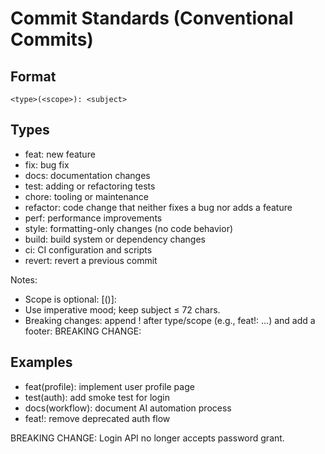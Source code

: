 # Commit Standards (Conventional Commits)

## Format
```text
<type>(<scope>): <subject>
```

## Types
- feat: new feature
- fix: bug fix
- docs: documentation changes
- test: adding or refactoring tests
- chore: tooling or maintenance
- refactor: code change that neither fixes a bug nor adds a feature
- perf: performance improvements
- style: formatting-only changes (no code behavior)
- build: build system or dependency changes
- ci: CI configuration and scripts
- revert: revert a previous commit

Notes:
- Scope is optional: <type>[(<scope>)]: <subject>
- Use imperative mood; keep subject ≤ 72 chars.
- Breaking changes: append ! after type/scope (e.g., feat!: ...) and add a footer:
  BREAKING CHANGE: <description>

## Examples
- feat(profile): implement user profile page
- test(auth): add smoke test for login
- docs(workflow): document AI automation process
- feat!: remove deprecated auth flow

BREAKING CHANGE: Login API no longer accepts password grant.
